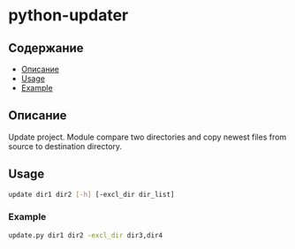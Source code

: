 # python-updater

Содержание
---
* [Описание](#описание)
* [Usage](#usage)
* [Example](#example)







































## Описание
Update project.
Module compare two directories and copy newest files from source to
destination directory.





























## Usage
```bash
update dir1 dir2 [-h] [-excl_dir dir_list]
```

































### Example
```bash
update.py dir1 dir2 -excl_dir dir3,dir4
```






























